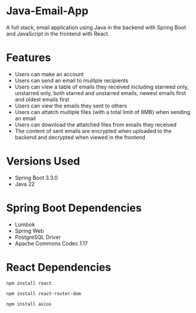 # Java-Email-App
A full stack, email application using Java in the backend with Spring Boot and JavaScript in the frontend with React.

# Features
* Users can make an account
* Users can send an email to mulitple recipients
* Users can view a table of emails they received including starreed only, unstarred only, both starred and unstarred emails, newest emails first and oldest emails first
* Users can view the emails they sent to others
* Users can attatch multiple files (with a total limit of 8MB) when sending an email
* Users can download the attatched files from emails they received
* The content of sent emails are encrypted when uploaded to the backend and decrypted when viewed in the frontend

# Versions Used
* Spring Boot 3.3.0
* Java 22

# Spring Boot Dependencies
* Lombok
* Spring Web
* PostgreSQL Driver
* Apache Commons Codec 1.17

# React Dependencies
``` npm install react ```

``` npm install react-router-dom ```

``` npm install axios ```